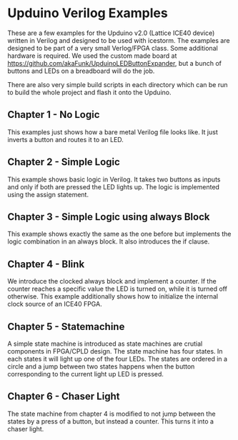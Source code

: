 # Upduino Verilog Examples
These are a few examples for the Upduino v2.0 (Lattice ICE40 device)
written in Verilog and designed to be used with icestorm. The examples
are designed to be part of a very small Verlog/FPGA class. Some
additional hardware is required. We used the custom made board at
https://github.com/akaFunk/UpduinoLEDButtonExpander, but a bunch of
buttons and LEDs on a breadboard will do the job.

There are also very simple build scripts in each directory which can be
run to build the whole project and flash it onto the Upduino.

## Chapter 1 - No Logic
This examples just shows how a bare metal Verilog file looks like.
It just inverts a button and routes it to an LED.

## Chapter 2 - Simple Logic
This example shows basic logic in Verilog. It takes two buttons as
inputs and only if both are pressed the LED lights up. The logic is
implemented using the assign statement.

## Chapter 3 - Simple Logic using always Block
This example shows exactly the same as the one before but implements
the logic combination in an always block. It also introduces the if
clause.

## Chapter 4 - Blink
We introduce the clocked always block and implement a counter. If the
counter reaches a specific value the LED is turned on, while it is
turned off otherwise. This example additionally shows how to initialize
the internal clock source of an ICE40 FPGA.

## Chapter 5 - Statemachine
A simple state machine is introduced as state machines are crutial
components in FPGA/CPLD design. The state machine has four states. In
each states it will light up one of the four LEDs. The states are
ordered in a circle and a jump between two states happens when the
button corresponding to the current light up LED is pressed.

## Chapter 6 - Chaser Light
The state machine from chapter 4 is modified to not jump between the
states by a press of a button, but instead a counter. This turns it into
a chaser light.
